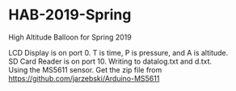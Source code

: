 # HAB-2019-Spring
High Altitude Balloon for Spring 2019

LCD Display is on port 0. T is time, P is pressure, and A is altitude.\
SD Card Reader is on port 10. Writing to datalog.txt and d.txt.\
Using the MS5611 sensor. Get the zip file from https://github.com/jarzebski/Arduino-MS5611

